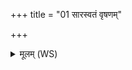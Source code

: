 +++
title = "01 सारस्वतं वृषणम्"

+++
<details><summary>मूलम् (WS)</summary>

सारस्वतं वृषणं बभ्रुवक्षं शीतरूरे तन्वावस्य भीमे ।  
अन्येद्युकं सदन्दिं त्वा तृतीयक हुवे नमस्यं सहदेवमप्सुजम् ॥ १ ॥
</details>